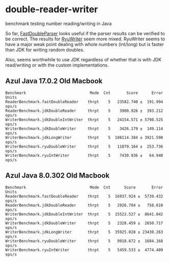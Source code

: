 # double-reader-writer
benchmark testing number reading/writing in Java

So far, [FastDoubleParser](https://github.com/FasterXML/jackson-core/pull/747) looks useful if the parser results can be verified to be correct. The results for [RyuWriter](https://github.com/FasterXML/jackson-core/pull/749) seem more mixed. RyuWriter seems to have a major weak point dealing with whole numbers (int/long) but is faster than JDK for writing random doubles.

Also, seems worthwhile to use JDK regardless of whether that is with JDK read/writing or with the custom implementations.


## Azul Java 17.0.2 Old Macbook


```
Benchmark                            Mode  Cnt       Score      Error  Units
ReaderBenchmark.fastDoubleReader    thrpt    5   23582.740 ±  191.994  ops/s
ReaderBenchmark.jdkDoubleReader     thrpt    5    3900.926 ±  393.212  ops/s
WriterBenchmark.jdkDoubleIntWriter  thrpt    5   24154.571 ± 5798.525  ops/s
WriterBenchmark.jdkDoubleWriter     thrpt    5    3426.179 ±  149.114  ops/s
WriterBenchmark.jdkLongWriter       thrpt    5  108114.384 ± 3921.598  ops/s
WriterBenchmark.ryuDoubleWriter     thrpt    5   11079.164 ±  253.736  ops/s
WriterBenchmark.ryuIntWriter        thrpt    5    7430.936 ±   64.940  ops/s
```

## Azul Java 8.0.302 Old Macbook

```
Benchmark                            Mode  Cnt      Score       Error  Units
ReaderBenchmark.fastDoubleReader    thrpt    5  16937.924 ±  5739.432  ops/s
ReaderBenchmark.jdkDoubleReader     thrpt    5   2926.784 ±   758.610  ops/s
WriterBenchmark.jdkDoubleIntWriter  thrpt    5  15522.527 ±  8641.042  ops/s
WriterBenchmark.jdkDoubleWriter     thrpt    5   2328.459 ±  2650.717  ops/s
WriterBenchmark.jdkLongWriter       thrpt    5  35925.028 ± 23430.263  ops/s
WriterBenchmark.ryuDoubleWriter     thrpt    5   9918.672 ±  1684.168  ops/s
WriterBenchmark.ryuIntWriter        thrpt    5   5459.533 ±  4774.409  ops/s
```
